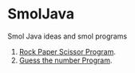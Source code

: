 # SmolJava
Smol Java ideas and smol programs

1. [Rock Paper Scissor Program](RockPS.java).
2. [Guess the number Program](GuessNum.java).
